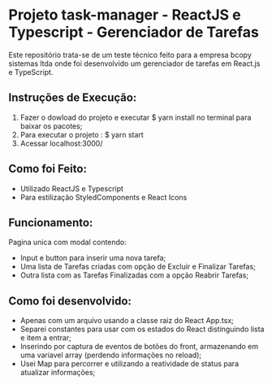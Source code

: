 # Projeto task-manager - ReactJS e Typescript - Gerenciador de Tarefas 

Este repositório trata-se de um teste técnico feito para a empresa bcopy sistemas ltda onde foi desenvolvido um gerenciador de tarefas em React.js e TypeScript.

## Instruções de Execução:
1. Fazer o dowload do projeto e executar $ yarn install no terminal para baixar os pacotes;
2. Para executar o projeto : $ yarn start
3. Acessar localhost:3000/

## Como foi Feito:
- Utilizado ReactJS e Typescript
- Para estilização StyledComponents e React Icons

## Funcionamento:
Pagina unica com modal contendo:
+ Input e button para inserir uma nova tarefa;
+ Uma lista de Tarefas criadas com opção de Excluir e Finalizar Tarefas;
+ Outra lista com as Tarefas Finalizadas com a opção Reabrir Tarefas;

## Como foi desenvolvido:
- Apenas com um arquivo usando a classe raiz do React App.tsx;
- Separei constantes para usar com os estados do React distinguindo lista e item a entrar;
- Inserindo por captura de eventos de botões do front, armazenando em uma variavel array (perdendo informações no reload);
- Usei Map para percorrer e utilizando a reatividade de status para atualizar informações;
